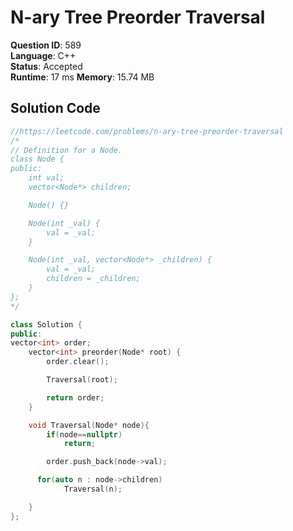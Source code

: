 # N-ary Tree Preorder Traversal

**Question ID**: 589  
**Language**: C++  
**Status**: Accepted  
**Runtime**: 17 ms
**Memory**: 15.74 MB

## Solution Code

```cpp
//https://leetcode.com/problems/n-ary-tree-preorder-traversal
/*
// Definition for a Node.
class Node {
public:
    int val;
    vector<Node*> children;

    Node() {}

    Node(int _val) {
        val = _val;
    }

    Node(int _val, vector<Node*> _children) {
        val = _val;
        children = _children;
    }
};
*/

class Solution {
public:
vector<int> order;
    vector<int> preorder(Node* root) {
        order.clear();

        Traversal(root);

        return order;
    }

    void Traversal(Node* node){
        if(node==nullptr)
            return;

        order.push_back(node->val);

      for(auto n : node->children)
            Traversal(n);

    }
};
```
